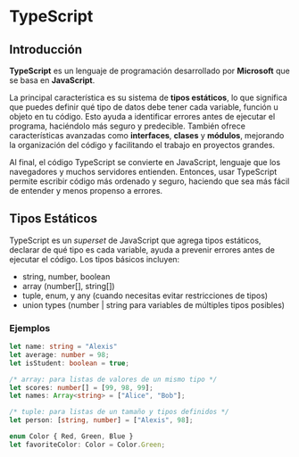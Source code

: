 # TypeScript

## Introducción

**TypeScript** es un lenguaje de programación desarrollado por **Microsoft** que se basa en **JavaScript**.

La principal característica es su sistema de **tipos estáticos**, lo que significa que puedes definir qué tipo de datos debe tener cada variable, función u objeto en tu código. Esto ayuda a identificar errores antes de ejecutar el programa, haciéndolo más seguro y predecible. También ofrece características avanzadas como **interfaces**, **clases** y **módulos**, mejorando la organización del código y facilitando el trabajo en proyectos grandes.

Al final, el código TypeScript se convierte en JavaScript, lenguaje que los navegadores y muchos servidores entienden. Entonces, usar TypeScript permite escribir código más ordenado y seguro, haciendo que sea más fácil de entender y menos propenso a errores.

## Tipos Estáticos

TypeScript es un *superset* de JavaScript que agrega tipos estáticos, declarar de qué tipo es cada variable, ayuda a prevenir errores antes de ejecutar el código. Los tipos básicos incluyen:

 - string, number, boolean
 - array (number[], string[])
 - tuple, enum, y any (cuando necesitas evitar restricciones de tipos)
 - union types (number | string para variables de múltiples tipos posibles)
 
### Ejemplos

```typescript showLineNumbers
let name: string = "Alexis"
let average: number = 98;
let isStudent: boolean = true;

/* array: para listas de valores de un mismo tipo */
let scores: number[] = [99, 98, 99];
let names: Array<string> = ["Alice", "Bob"];

/* tuple: para listas de un tamaño y tipos definidos */
let person: [string, number] = ["Alexis", 98];

enum Color { Red, Green, Blue }
let favoriteColor: Color = Color.Green;
```
    
<!--stackedit_data:
eyJoaXN0b3J5IjpbMTI1MDI0NDg4MiwtMzg3NzkxOTIwLC0zNT
U1NzU4MywtMTc1NzcxNzM1MCw5NDUxMDQyMDUsMTg2MTcyMjI1
NiwtMjA1OTMyNDU1OV19
-->
